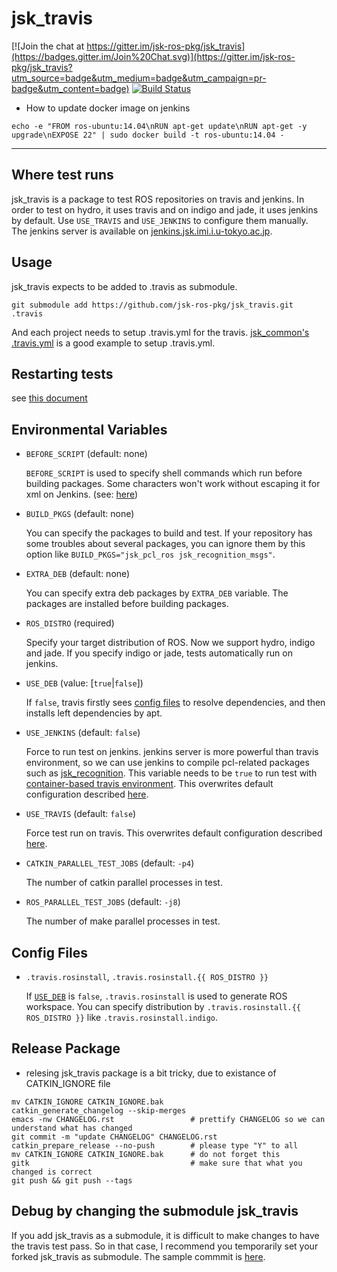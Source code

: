 # jsk_travis

[![Join the chat at https://gitter.im/jsk-ros-pkg/jsk_travis](https://badges.gitter.im/Join%20Chat.svg)](https://gitter.im/jsk-ros-pkg/jsk_travis?utm_source=badge&utm_medium=badge&utm_campaign=pr-badge&utm_content=badge)
[![Build Status](https://travis-ci.org/jsk-ros-pkg/jsk_travis.svg?branch=master)](https://travis-ci.org/jsk-ros-pkg/jsk_travis)

- How to update docker image on jenkins
```
echo -e "FROM ros-ubuntu:14.04\nRUN apt-get update\nRUN apt-get -y upgrade\nEXPOSE 22" | sudo docker build -t ros-ubuntu:14.04 -
```


----------------------------------------------------------

## Where test runs

jsk_travis is a package to test ROS repositories on travis and jenkins.
In order to test on hydro, it uses travis and on indigo and jade, it uses jenkins by default.
Use `USE_TRAVIS` and `USE_JENKINS` to configure them manually.
The jenkins server is available on [jenkins.jsk.imi.i.u-tokyo.ac.jp](https://jenkins.jsk.imi.i.u-tokyo.ac.jp:8080).


## Usage

jsk\_travis expects to be added to .travis as submodule.
```
git submodule add https://github.com/jsk-ros-pkg/jsk_travis.git .travis
```

And each project needs to setup .travis.yml for the travis.
[jsk_common's .travis.yml](https://github.com/jsk-ros-pkg/jsk_common/blob/master/.travis.yml) is a good example to setup
.travis.yml.


## Restarting tests

see [this document](https://github.com/jsk-ros-pkg/jsk_common#restart-travis-from-slack)


## Environmental Variables

* `BEFORE_SCRIPT` (default: none)

  `BEFORE_SCRIPT` is used to specify shell commands which run before building packages.
  Some characters won't work without escaping it for xml on Jenkins.
  (see: [here](https://github.com/jsk-ros-pkg/jsk_travis/issues/171))

* `BUILD_PKGS` (default: none)

  You can specify the packages to build and test. If your repository has some troubles about several packages,
  you can ignore them by this option like `BUILD_PKGS="jsk_pcl_ros jsk_recognition_msgs"`.

* `EXTRA_DEB` (default: none)

  You can specify extra deb packages by `EXTRA_DEB` variable. The packages are installed before building packages.

* `ROS_DISTRO` (required)

  Specify your target distribution of ROS. Now we support hydro, indigo and jade.
  If you specify indigo or jade, tests automatically run on jenkins.

* `USE_DEB` (value: [`true`|`false`])

  If `false`, travis firstly sees [config files](#config-files) to resolve dependencies,
  and then installs left dependencies by apt.

* `USE_JENKINS` (default: `false`)

  Force to run test on jenkins. jenkins server is more powerful than travis environment,
  so we can use jenkins to compile pcl-related packages such as
  [jsk_recognition](https://github.com/jsk-ros-pkg/jsk_recognition.git).
  This variable needs to be `true` to run test with
  [container-based travis environment](http://docs.travis-ci.com/user/workers/container-based-infrastructure/).
  This overwrites default configuration described [here](#where-test-runs).

* `USE_TRAVIS` (default: `false`)

  Force test run on travis. This overwrites default configuration described [here](#where-test-runs).

* `CATKIN_PARALLEL_TEST_JOBS` (default: `-p4`)

  The number of catkin parallel processes in test.

* `ROS_PARALLEL_TEST_JOBS` (default: `-j8`)

  The number of make parallel processes in test.

## Config Files

* `.travis.rosinstall`, `.travis.rosinstall.{{ ROS_DISTRO }}`

  If [`USE_DEB`](#environmental-variables) is `false`, `.travis.rosinstall` is used to generate ROS workspace.
  You can specify distribution by `.travis.rosinstall.{{ ROS_DISTRO }}` like `.travis.rosinstall.indigo`.


## Release Package

* relesing jsk_travis package is a bit tricky, due to existance of CATKIN_IGNORE file

```
mv CATKIN_IGNORE CATKIN_IGNORE.bak
catkin_generate_changelog --skip-merges
emacs -nw CHANGELOG.rst                 # prettify CHANGELOG so we can understand what has changed
git commit -m "update CHANGELOG" CHANGELOG.rst
catkin_prepare_release --no-push        # please type "Y" to all
mv CATKIN_IGNORE CATKIN_IGNORE.bak      # do not forget this
gitk                                    # make sure that what you changed is correct
git push && git push --tags
```


## Debug by changing the submodule jsk_travis

If you add jsk\_travis as a submodule,
it is difficult to make changes to have the travis test pass.
So in that case, I recommend you temporarily set your forked jsk\_travis as submodule.
The sample commmit is [here](https://github.com/jsk-ros-pkg/jsk_common/commit/eb8c2cf76edc01e074451f2028a0bc6a36582805).
